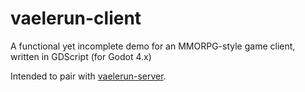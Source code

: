 # vaelerun-client

A functional yet incomplete demo for an MMORPG-style game client, written in GDScript (for Godot 4.x)

Intended to pair with [vaelerun-server](https://github.com/HexDOTexe/vaelerun-server/).
